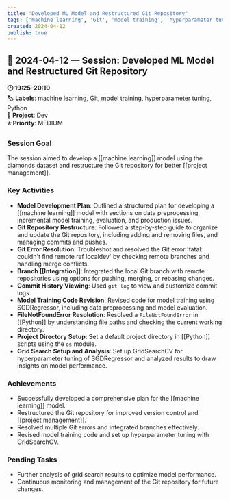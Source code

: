 ```yaml
---
title: "Developed ML Model and Restructured Git Repository"
tags: ['machine learning', 'Git', 'model training', 'hyperparameter tuning', 'Python']
created: 2024-04-12
publish: true
---
```


## 📅 2024-04-12 — Session: Developed ML Model and Restructured Git Repository

**🕒 19:25–20:10**  
**🏷️ Labels**: machine learning, Git, model training, hyperparameter tuning, Python  
**📂 Project**: Dev  
**⭐ Priority**: MEDIUM  


### Session Goal
The session aimed to develop a [[machine learning]] model using the diamonds dataset and restructure the Git repository for better [[project management]].

### Key Activities
- **Model Development Plan**: Outlined a structured plan for developing a [[machine learning]] model with sections on data preprocessing, incremental model training, evaluation, and production issues.
- **Git Repository Restructure**: Followed a step-by-step guide to organize and update the Git repository, including adding and removing files, and managing commits and pushes.
- **Git Error Resolution**: Troubleshot and resolved the Git error 'fatal: couldn't find remote ref localdev' by checking remote branches and handling merge conflicts.
- **Branch [[Integration]]**: Integrated the local Git branch with remote repositories using options for pushing, merging, or rebasing changes.
- **Commit History Viewing**: Used `git log` to view and customize commit logs.
- **Model Training Code Revision**: Revised code for model training using SGDRegressor, including data preprocessing and model evaluation.
- **FileNotFoundError Resolution**: Resolved a `FileNotFoundError` in [[Python]] by understanding file paths and checking the current working directory.
- **Project Directory Setup**: Set a default project directory in [[Python]] scripts using the `os` module.
- **Grid Search Setup and Analysis**: Set up GridSearchCV for hyperparameter tuning of SGDRegressor and analyzed results to draw insights on model performance.

### Achievements
- Successfully developed a comprehensive plan for the [[machine learning]] model.
- Restructured the Git repository for improved version control and [[project management]].
- Resolved multiple Git errors and integrated branches effectively.
- Revised model training code and set up hyperparameter tuning with GridSearchCV.

### Pending Tasks
- Further analysis of grid search results to optimize model performance.
- Continuous monitoring and management of the Git repository for future changes.
